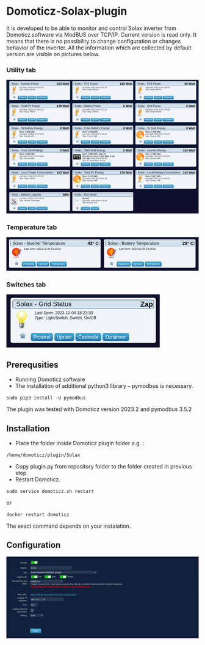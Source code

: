 # Domoticz-Solax-plugin
It is developed to be able to monitor and control Solax inverter from Domoticz software via ModBUS over TCP/IP. Current version is read only. It means that there is no possibility to change configuration or changes behavior of the inverter. 
All the information which are collected by default version are visible on pictures below.

### Utility tab

![Utility tab](images/Domoticz-Solax_1.png)

### Temperature tab

![Temperature tab](images/Domoticz-Solax_2.png)

### Switches tab

![Switches tab](images/Domoticz-Solax_3.png)

## Prerequsities
* Running Domoticz software
* The installation of additional python3 library – pymodbus is necessary.
```
sudo pip3 install -U pymodbus
```
The plugin was tested with Domoticz version 2023.2 and pymodbus 3.5.2

## Installation
* Place the folder inside Domoticz plugin folder e.g. :
```
/home/domoticz/plugin/Solax
```
* Copy plugin.py from repository folder to the folder created in previous step.
* Restart Domoticz.
```
sudo service domoticz.sh restart
```
or
```
docker restart domoticz
```
The exact command depends on your instalation.

## Configuration
![Hardware configuration](images/Domoticz-Solax_4.png)
